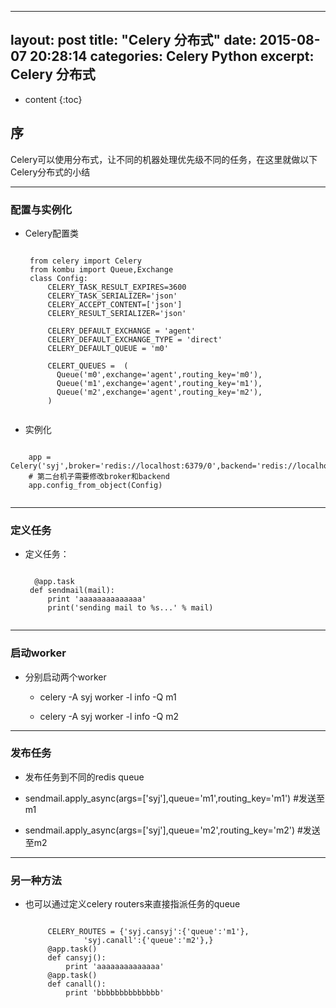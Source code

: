  ---
layout: post
title:  "Celery 分布式"
date:   2015-08-07 20:28:14
categories: Celery Python
excerpt: Celery 分布式
---

* content
{:toc}


## 序

Celery可以使用分布式，让不同的机器处理优先级不同的任务，在这里就做以下Celery分布式的小结

---

### 配置与实例化

 * Celery配置类
    <pre><code>
    from celery import Celery
    from kombu import Queue,Exchange
    class Config:
        CELERY_TASK_RESULT_EXPIRES=3600
        CELERY_TASK_SERIALIZER='json'
        CELERY_ACCEPT_CONTENT=['json']
        CELERY_RESULT_SERIALIZER='json'

        CELERY_DEFAULT_EXCHANGE = 'agent'
        CELERY_DEFAULT_EXCHANGE_TYPE = 'direct'
        CELERY_DEFAULT_QUEUE = 'm0'

        CELERT_QUEUES =  (
          Queue('m0',exchange='agent',routing_key='m0'),
          Queue('m1',exchange='agent',routing_key='m1'),
          Queue('m2',exchange='agent',routing_key='m2'),
        )
    </code></pre>

 * 实例化
 <pre><code>
    app = Celery('syj',broker='redis://localhost:6379/0',backend='redis://localhost:6379/0',)
    # 第二台机子需要修改broker和backend
    app.config_from_object(Config)
 </code></pre>

---

### 定义任务

 * 定义任务：
    <pre><code>
     @app.task
    def sendmail(mail):
        print 'aaaaaaaaaaaaaa'
        print('sending mail to %s...' % mail)
    </code></pre>

---

### 启动worker

 * 分别启动两个worker

   * celery -A syj worker -l info -Q m1

   * celery -A syj worker -l info -Q m2

---

### 发布任务

 * 发布任务到不同的redis queue

 *  sendmail.apply_async(args=['syj'],queue='m1',routing_key='m1') #发送至m1

 *  sendmail.apply_async(args=['syj'],queue='m2',routing_key='m2') #发送至m2

---

### 另一种方法

 * 也可以通过定义celery routers来直接指派任务的queue

    <pre><code>
        CELERY_ROUTES = {'syj.cansyj':{'queue':'m1'},
                'syj.canall':{'queue':'m2'},}
        @app.task()
        def cansyj():
            print 'aaaaaaaaaaaaaa'
        @app.task()
        def canall():
            print 'bbbbbbbbbbbbbb'
    </code></pre>